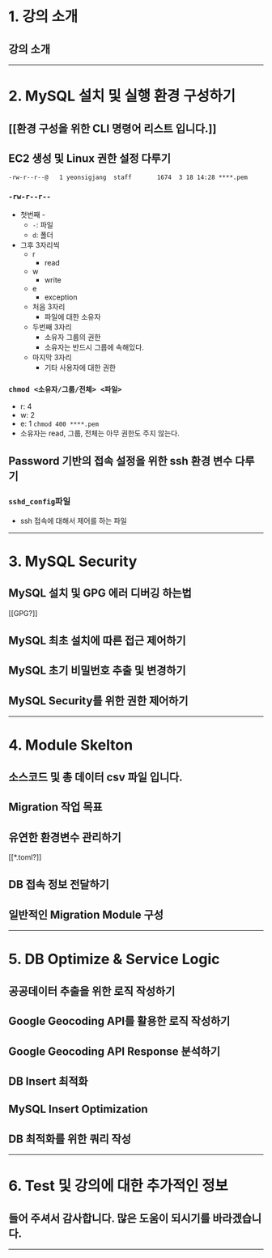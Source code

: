 # 1. 강의 소개
## 강의 소개

****
# 2. MySQL 설치 및 실행 환경 구성하기
## [[환경 구성을 위한 CLI 명령어 리스트 입니다.]]

## EC2 생성 및 Linux 권한 설정 다루기
`-rw-r--r--@   1 yeonsigjang  staff       1674  3 18 14:28 ****.pem`
### `-rw-r--r--`
- 첫번째 -
	- `-`: 파일
	- `d`: 폴더
- 그후 3자리씩
	- r
		- read
	- w
		- write
	- e
		- exception
	- 처음 3자리
		- 파일에 대한 소유자
	- 두번째 3자리
		- 소유자 그룹의 권한
		- 소유자는 반드시 그룹에 속해있다.
	- 마지막 3자리
		- 기타 사용자에 대한 권한
### `chmod <소유자/그룹/전체> <파일>`
- r: 4
- w: 2
- e: 1
`chmod 400 ****.pem`
- 소유자는 read, 그룹, 전체는 아무 권한도 주지 않는다.
## Password 기반의 접속 설정을 위한 ssh 환경 변수 다루기
### `sshd_config`파일
- ssh 접속에 대해서 제어를 하는 파일
****
# 3. MySQL Security
## MySQL 설치 및 GPG 에러 디버깅 하는법
[[GPG?]]
## MySQL 최초 설치에 따른 접근 제어하기
## MySQL 초기 비밀번호 추출 및 변경하기
## MySQL Security를 위한 권한 제어하기
****
# 4. Module Skelton
## 소스코드 및 총 데이터 csv 파일 입니다.
## Migration 작업 목표
## 유연한 환경변수 관리하기
[[*.toml?]]
## DB 접속 정보 전달하기
## 일반적인 Migration Module 구성
****
# 5. DB Optimize & Service Logic
## 공공데이터 추출을 위한 로직 작성하기
## Google Geocoding API를 활용한 로직 작성하기
## Google Geocoding API Response 분석하기
## DB Insert 최적화
## MySQL Insert Optimization
## DB 최적화를 위한 쿼리 작성
****
# 6. Test 및 강의에 대한 추가적인 정보
## 들어 주셔서 감사합니다. 많은 도움이 되시기를 바라겠습니다.

****